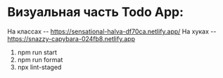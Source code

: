 # Визуальная часть Todo App:

На классах -- https://sensational-halva-df70ca.netlify.app/
На хуках -- https://snazzy-capybara-024fb8.netlify.app

1. npm run start
2. npm run format
3. npx lint-staged
